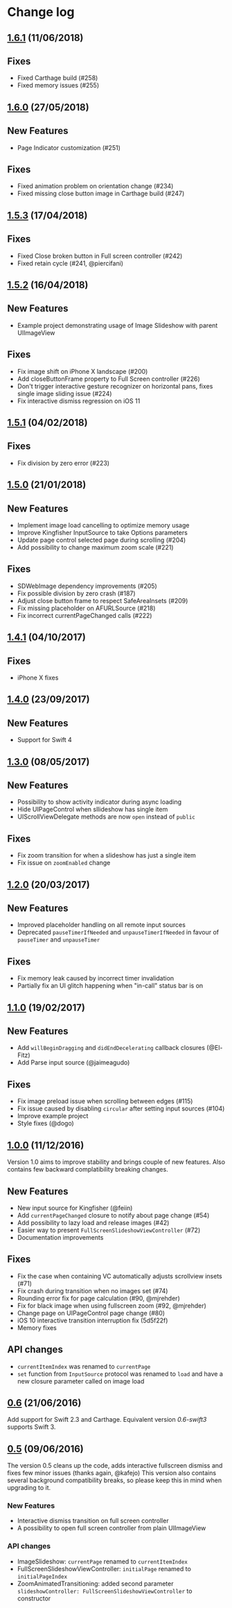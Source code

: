 # Change log

## [1.6.1](https://github.com/zvonicek/ImageSlideshow/releases/tag/1.6.1) (11/06/2018)

## Fixes

- Fixed Carthage build (#258)
- Fixed memory issues (#255)

## [1.6.0](https://github.com/zvonicek/ImageSlideshow/releases/tag/1.6.0) (27/05/2018)

## New Features

- Page Indicator customization (#251)

## Fixes

- Fixed animation problem on orientation change (#234)
- Fixed missing close button image in Carthage build (#247)

## [1.5.3](https://github.com/zvonicek/ImageSlideshow/releases/tag/1.5.3) (17/04/2018)

## Fixes

- Fixed Close broken button in Full screen controller (#242)
- Fixed retain cycle (#241, @piercifani)

## [1.5.2](https://github.com/zvonicek/ImageSlideshow/releases/tag/1.5.2) (16/04/2018)

## New Features

- Example project demonstrating usage of Image Slideshow with parent UIImageView

## Fixes

-  Fix image shift on iPhone X landscape (#200)
-  Add closeButtonFrame property to Full Screen controller (#226)
-  Don't trigger interactive gesture recognizer on horizontal pans, fixes single image sliding issue (#224)
-  Fix interactive dismiss regression on iOS 11 

## [1.5.1](https://github.com/zvonicek/ImageSlideshow/releases/tag/1.5.1) (04/02/2018)

## Fixes
-  Fix division by zero error (#223) 

## [1.5.0](https://github.com/zvonicek/ImageSlideshow/releases/tag/1.5.0) (21/01/2018)

## New Features

- Implement image load cancelling to optimize memory usage
- Improve Kingfisher InputSource to take Options parameters
- Update page control selected page during scrolling (#204)
- Add possibility to change maximum zoom scale (#221)

## Fixes

- SDWebImage dependency improvements (#205)
- Fix possible division by zero crash (#187)
- Adjust close button frame to respect SafeAreaInsets (#209)
- Fix missing placeholder on AFURLSource (#218) 
- Fix incorrect currentPageChanged calls (#222) 

## [1.4.1](https://github.com/zvonicek/ImageSlideshow/releases/tag/1.4.1) (04/10/2017)

## Fixes

- iPhone X fixes


## [1.4.0](https://github.com/zvonicek/ImageSlideshow/releases/tag/1.4.0) (23/09/2017)

## New Features

- Support for Swift 4

## [1.3.0](https://github.com/zvonicek/ImageSlideshow/releases/tag/1.3.0) (08/05/2017)

## New Features

- Possibility to show activity indicator during async loading
- Hide UIPageControl when sllideshow has single item
- UIScrollViewDelegate methods are now `open` instead of `public`

## Fixes

- Fix zoom transition for when a slideshow has just a single item
- Fix issue on `zoomEnabled` change


## [1.2.0](https://github.com/zvonicek/ImageSlideshow/releases/tag/1.2.0) (20/03/2017)

## New Features

- Improved placeholder handling on all remote input sources
- Deprecated `pauseTimerIfNeeded` and `unpauseTimerIfNeeded` in favour of `pauseTimer` and `unpauseTimer`

## Fixes

- Fix memory leak caused by incorrect timer invalidation
- Partially fix an UI glitch happening when "in-call" status bar is on

## [1.1.0](https://github.com/zvonicek/ImageSlideshow/releases/tag/1.1.0) (19/02/2017)

## New Features

- Add `willBeginDragging` and `didEndDecelerating` callback closures (@El-Fitz)
- Add Parse input source (@jaimeagudo)

## Fixes

- Fix image preload issue when scrolling between edges (#115)
- Fix issue caused by disabling `circular` after setting input sources (#104)
- Improve example project
- Style fixes (@dogo)

## [1.0.0](https://github.com/zvonicek/ImageSlideshow/releases/tag/1.0.0) (11/12/2016)

Version 1.0 aims to improve stability and brings couple of new features. Also contains few backward complatibility breaking changes.

## New Features
- New input source for Kingfisher (@feiin)
- Add `currentPageChanged` closure to notify about page change (#54)
- Add possibility to lazy load and release images (#42)
- Easier way to present `FullScreenSlideshowViewController` (#72)
- Documentation improvements

## Fixes
- Fix the case when containing VC automatically adjusts scrollview insets (#71)
- Fix crash during transition when no images set (#74) 
- Rounding error fix for page calculation (#90, @mjrehder)
- Fix for black image when using fullscreen zoom (#92, @mjrehder)
- Change page on UIPageControl page change (#80)
- iOS 10 interactive transition interruption fix (5d5f22f)
- Memory fixes

## API changes
- `currentItemIndex` was renamed to `currentPage`
- `set` function from `InputSource` protocol was renamed to `load` and have a new closure parameter called on image load


## [0.6](https://github.com/zvonicek/ImageSlideshow/releases/tag/0.6.0) (21/06/2016)

Add support for Swift 2.3 and Carthage. Equivalent version *0.6-swift3* supports Swift 3.

## [0.5](https://github.com/zvonicek/ImageSlideshow/releases/tag/0.5.0) (09/06/2016)

The version 0.5 cleans up the code, adds interactive fullscreen dismiss and fixes few minor issues (thanks again, @kafejo) 
This version also contains several background compatibility breaks, so please keep this in mind when upgrading to it.

### New Features
- Interactive dismiss transition on full screen controller
- A possibility to open full screen controller from plain UIImageView

### API changes
- ImageSlideshow: `currentPage` renamed to `currentItemIndex`
- FullScreenSlideshowViewController: `initialPage` renamed to `initialPageIndex`
- ZoomAnimatedTransitioning: added second parameter `slideshowController: FullScreenSlideshowViewController` to constructor
